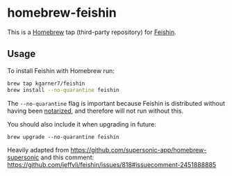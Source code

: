 # homebrew-feishin

This is a [Homebrew](https://brew.sh/) tap (third-party repository) for [Feishin](https://github.com/jeffvli/feishin).

## Usage

To install Feishin with Homebrew run:

```sh
brew tap kgarner7/feishin
brew install --no-quarantine feishin
```

The `--no-quarantine` flag is important because Feishin is distributed without having been [notarized](https://developer.apple.com/documentation/security/notarizing-macos-software-before-distribution), and therefore will not run without this.

You should also include it when upgrading in future:

```
brew upgrade --no-quarantine feishin
```

Heavily adapted from https://github.com/supersonic-app/homebrew-supersonic and this comment: https://github.com/jeffvli/feishin/issues/818#issuecomment-2451888885